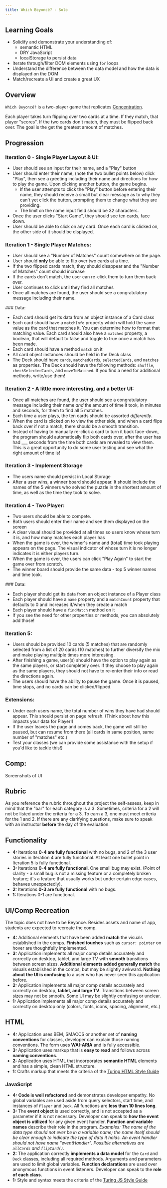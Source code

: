 ```yaml
---
title: Which Beyoncé? - Solo
---
```


## Learning Goals

* Solidify and demonstrate your understanding of:
  * semantic HTML
  * DRY JavaScript
  * localStorage to persist data
* Iterate through/filter DOM elements using `for` loops
* Understand the difference between the data model and how the data is displayed on the DOM
* Match/recreate a UI and create a great UX

## Overview

`Which Beyoncé?` is a two-player game that replicates [Concentration](https://en.wikipedia.org/wiki/Concentration_(card_game)).

Each player takes turn flipping over two cards at a time. If they match, that player "scores". If the two cards don't match, they must be flipped back over. The goal is the get the greatest amount of matches.

## Progression

### Iteration 0 - Single Player Layout & UI:

- User should see an input for their name, and a "Play" button
- User should enter their name, (note the two bullet points below) click "Play", then see a greeting including their name and directions for how to play the game. Upon clicking another button, the game begins.
  - If the user attempts to click the "Play" button before entering their name, they should receive a small but clear message as to why they can't yet click the button, prompting them to change what they are providing.
  - The limit on the name input field should be 32 characters.
- Once the user clicks "Start Game", they should see ten cards, face down.
- User should be able to click on any card. Once each card is clicked on, the other side of it should be displayed.

### Iteration 1 - Single Player Matches:

- User should see a "Number of Matches" count somewhere on the page.
- User should **only** be able to flip over two cards at a time.
- If the two flipped cards match, they should disappear and the "Number of Matches" count should increase
- If the cards don't match, the user can re-click them to turn them back over.
- User continues to click until they find all matches
- Once all matches are found, the user should see a congratulatory message including their name.

<section class="call-to-action">
### Data:

- Each card should get its data from an object instance of a Card class
- Each card should have a `matchInfo` property which will hold the same value as the card that matches it. You can determine how to format that matching value. Each card should also have a `matched` property, a boolean, that will default to false and toggle to true once a match has been made.
- Each card should have a method `match` on it
- All card object instances should be held in the Deck class
- The Deck should have `cards`, `matchedCards`, `selectedCards`, and `matches` as properties. The Deck should have the following methods: `shuffle`, `checkSelectedCards`, and `moveToMatched`. If you find a need for additional methods, write/use them!
</section>

### Iteration 2 - A little more interesting, and a better UI:

- Once all matches are found, the user should see a congratulatory message including their name *and* the amount of time it took, in minutes and seconds, for them to find all 5 matches.
- Each time a user plays, the ten cards should be assorted *differently*.
- When the card is clicked on to view the other side, and when a card flips back over if not a match, there should be a smooth transition.
- Instead of having to manually re-click a card to turn it back face-down, the program should automatically flip both cards over, after the user has had ___ seconds from the time both cards are revealed to view them. This is a great opportunity to do some user testing and see what the right amount of time is!

### Iteration 3 - Implement Storage

- The users name should persist in Local Storage
- After a user wins, a winner board should appear. It should include the names of the 5 winners who solved the puzzle in the shortest amount of time, as well as the time they took to solve.

### Iteration 4 - Two Player:

- Two users should be able to compete.
- Both users should enter their name and see them displayed on the screen
- A clear visual should be provided at all times so users know whose turn it is, and how many matches each player has
- When the game is over, the winner's name and (total) time took playing appears on the page. The visual indicator of whose turn it is no longer indicates it is either players turn.
- When the game is over, the users can click "Play Again" to start the game over from scratch.
- The winner board should provide the same data - top 5 winner names and time took.

<section class="call-to-action">
### Data:

- Each player should get its data from an object instance of a Player class
- Each player should have a `name` property and a `matchCount` property that defaults to 0 and increases if/when they create a match
- Each player should have a `findMatch` method on it
- If you see the need for other properties or methods, you can absolutely add those!
</section>

### Iteration 5:

- Users should be provided 10 cards (5 matches) that are randomly selected from a list of 20 cards (10 matches) to further diversify the mix and make playing multiple times more interesting.
- After finishing a game, user(s) should have the option to play again as the same players, or start completely over. If they choose to play again as the same players, they should not have to re-enter their info or read the directions again.
- The users should have the ability to pause the game. Once it is paused, time stops, and no cards can be clicked/flipped.

### Extensions:

- Under each users name, the total number of wins they have had should appear. This should persist on page refresh. (Think about how this impacts your data for Player!)
- If the user leaves the page and comes back, the game will still be paused, but can resume from there (all cards in same position, same number of "matches" etc.)
- Test your classes (we can provide some assistance with the setup if you'd like to tackle this!)

## Comp:

Screenshots of UI

## Rubric

As you reference the rubric throughout the project the self-assess, keep in mind that the "bar" for each category is a 3. Sometimes, criteria for a 2 will not be listed under the criteria for a 3. To earn a 3, one must meet criteria for the 1 and 2. If there are any clarifying questions, make sure to speak with an instructor **before** the day of the evaluation.

## Functionality

* **4:** Iterations **0-4 are fully functional** with no bugs, and 2 of the 3 user stories in Iteration 4 are fully functional. At least one bullet point in Iteration 5 is fully functional.
* **3:** Iterations **0-4 are fully functional**. One small bug may exist. (Point of clarity - a small bug is not a missing feature or a completely broken feature; it's a feature that usually works but under certain edge cases, behaves unexpectedly).
* **2:** Iterations **0-3 are fully functional** with no bugs.
* **1:** Iterations 0-1 are functional.

## UI/Comp Recreation

The topic does not have to be Beyonce. Besides assets and name of app, students are expected to recreate the comp.

* **4:** Additional elements that have been added **match** the visuals established in the comps. **Finished touches** such as `cursor: pointer` on hover are thoughtfully implemented.
* **3:** Application implements all major comp details accurately and correctly on desktop, tablet, and large TV with **smooth** transitions between screen sizes. **Additional elements added generally match** the visuals established in the comps, but may be slightly awkward. **Nothing about the UI is confusing** to a user who has never seen this application before.
* **2:** Application implements all major comp details accurately and correctly on desktop, **tablet, and large TV**. Transitions between screen sizes may not be smooth. Some UI may be slightly confusing or unclear.
* **1:** Application implements all major comp details accurately and correctly on desktop only (colors, fonts, icons, spacing, alignment, etc.)

## HTML

* **4:** Application uses BEM, SMACCS or another set of **naming conventions** for classes, developer can explain those naming conventions. The form uses **WAI-ARIA** and is fully accessible.
* **3:** Application uses markup that is **easy to read** and follows across **naming conventions**.
* **2:** Application uses HTML that incorporates **semantic HTML** elements and has a simple, clean HTML structure.
* **1:** Crafts markup that meets the criteria of the [Turing HTML Style Guide](https://github.com/turingschool-examples/html)

### JavaScript

* **4:** **Code is well refactored** and demonstrates developer empathy. No global variables are used aside from query selectors, start time, and instances of `Player` and `Deck`. All functions are **less than 10 lines long**.
* **3:** The **event object** is used correctly, and is not accepted as a parameter if it is not necessary. Developer can speak to **how the event object is utilized** for any given event handler. **Function and variable names** describe their role in the program. *Examples: The name of the data type should not ever be in a variable name; the name itself should be clear enough to indicate the type of data it holds. An event handler should not have name "eventHandler". Possible alternatives are `allCards` and `flipCard()`.*
* **2:** The application correctly **implements a data model** for the `Card` and `Deck` classes, including all required methods. Arguments and parameters are used to limit global variables. **Function declarations** are used over anonymous functions in event listeners. Developer can speak to the **role of each class**.
* **1:** Style and syntax meets the criteria of the [Turing JS Style Guide](https://github.com/turingschool-examples/javascript/tree/master/es5)
